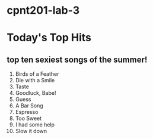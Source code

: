 # cpnt201-lab-3

# Today's Top Hits

## top ten sexiest songs of the summer!

1. Birds of a Feather
2. Die with a Smile
3. Taste
4. Goodluck, Babe!
5. Guess
6. A Bar Song
7. Espresso
8. Too Sweet
9. I had some help
10. Slow it down
